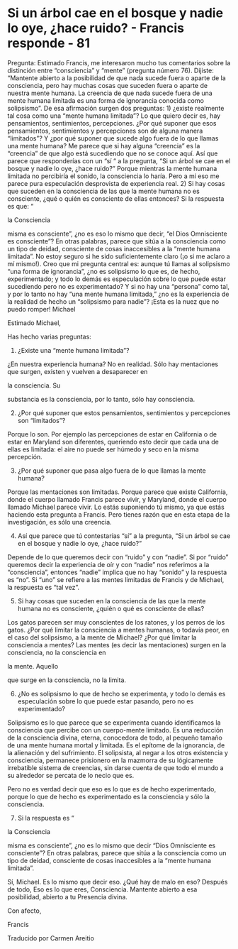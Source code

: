 # Si un árbol cae en el bosque y nadie lo oye, ¿hace ruido? - Francis responde - 81

Pregunta: Estimado Francis, me interesaron mucho tus comentarios sobre la distinci&oacute;n entre &ldquo;consciencia&rdquo; y &ldquo;mente&rdquo; (pregunta n&uacute;mero 76). Dijiste: &ldquo;Mantente abierto a la posibilidad de que nada sucede fuera o aparte de la consciencia, pero hay muchas cosas que suceden fuera o aparte de nuestra mente humana. La creencia de que nada sucede fuera de una mente humana limitada es una forma de ignorancia conocida como solipsismo&rdquo;. De esa afirmaci&oacute;n surgen dos preguntas: 1) &iquest;existe realmente tal cosa como una &ldquo;mente humana limitada&rdquo;? Lo que quiero decir es, hay pensamientos, sentimientos, percepciones. &iquest;Por qu&eacute; suponer que esos pensamientos, sentimientos y percepciones son de alguna manera &ldquo;limitados&rdquo;? Y &iquest;por qu&eacute; suponer que sucede algo fuera de lo que llamas una mente humana? Me parece que si hay alguna &ldquo;creencia&rdquo; es la &ldquo;creencia&rdquo; de que algo est&aacute; sucediendo que no se conoce aqu&iacute;. As&iacute; que parece que responder&iacute;as con un &ldquo;s&iacute; &ldquo; a la pregunta, &ldquo;Si un &aacute;rbol se cae en el bosque y nadie lo oye, &iquest;hace ruido?&rdquo; Porque mientras la mente humana limitada no percibir&iacute;a el sonido, la consciencia lo har&iacute;a. Pero a m&iacute; eso me parece pura especulaci&oacute;n desprovista de experiencia real. 2) Si hay cosas que suceden en la consciencia de las que la mente humana no es consciente, &iquest;qu&eacute; o qui&eacute;n es consciente de ellas entonces? Si la respuesta es que: &ldquo; 

la Consciencia

 misma es consciente&rdquo;, &iquest;no es eso lo mismo que decir, &ldquo;el Dios Omnisciente es consciente&rdquo;? En otras palabras, parece que sit&uacute;a a la consciencia como un tipo de deidad, consciente de cosas inaccesibles a la &ldquo;mente humana limitada&rdquo;. No estoy seguro si he sido suficientemente claro (&iexcl;o si me aclaro a m&iacute; mismo!). Creo que mi pregunta central es: aunque t&uacute; llamas al solipsismo &ldquo;una forma de ignorancia&rdquo;, &iquest;no es solipsismo lo que es, de hecho, experimentado; y todo lo dem&aacute;s es especulaci&oacute;n sobre lo que puede estar sucediendo pero no es experimentado? Y si no hay una &ldquo;persona&rdquo; como tal, y por lo tanto no hay &ldquo;una mente humana limitada,&rdquo; &iquest;no es la experiencia de la realidad de hecho un &ldquo;solipsismo para nadie&rdquo;? &iexcl;Esta es la nuez que no puedo romper! Michael

Estimado Michael,

Has hecho varias preguntas:

1. &iquest;Existe una &ldquo;mente humana limitada&rdquo;?

&iquest;En nuestra experiencia humana? No en realidad. S&oacute;lo hay mentaciones que surgen, existen y vuelven a desaparecer en 

la consciencia. Su

 substancia es la consciencia, por lo tanto, s&oacute;lo hay consciencia.

2. &iquest;Por qu&eacute; suponer que estos pensamientos, sentimientos y percepciones son &ldquo;limitados&rdquo;?

Porque lo son. Por ejemplo las percepciones de estar en California o de estar en Maryland son diferentes, queriendo esto decir que cada una de ellas es limitada: el aire no puede ser h&uacute;medo y seco en la misma percepci&oacute;n.

3. &iquest;Por qu&eacute; suponer que pasa algo fuera de lo que llamas la mente humana?

Porque las mentaciones son limitadas. Porque parece que existe California, donde el cuerpo llamado Francis parece vivir, y Maryland, donde el cuerpo llamado Michael parece vivir. Lo est&aacute;s suponiendo t&uacute; mismo, ya que est&aacute;s haciendo esta pregunta a Francis. Pero tienes raz&oacute;n que en esta etapa de la investigaci&oacute;n, es s&oacute;lo una creencia.

4. As&iacute; que parece que t&uacute; contestar&iacute;as &ldquo;s&iacute;&rdquo; a la pregunta, &ldquo;Si un &aacute;rbol se cae en el bosque y nadie lo oye, &iquest;hace ruido?&rdquo;

Depende de lo que queremos decir con &ldquo;ruido&rdquo; y con &ldquo;nadie&rdquo;. Si por &ldquo;ruido&rdquo; queremos decir la experiencia de o&iacute;r y con &ldquo;nadie&rdquo; nos referimos a la &ldquo;consciencia&rdquo;, entonces &ldquo;nadie&rdquo; implica que no hay &ldquo;sonido&rdquo; y la respuesta es &ldquo;no&rdquo;. Si &ldquo;uno&rdquo; se refiere a las mentes limitadas de Francis y de Michael, la respuesta es &ldquo;tal vez&rdquo;.

5. Si hay cosas que suceden en la consciencia de las que la mente humana no es consciente, &iquest;qui&eacute;n o qu&eacute; es consciente de ellas?

Los gatos parecen ser muy conscientes de los ratones, y los perros de los gatos. &iquest;Por qu&eacute; limitar la consciencia a mentes humanas, o todav&iacute;a peor, en el caso del solipsismo, a la mente de Michael? &iquest;Por qu&eacute; limitar la consciencia a mentes? Las mentes (es decir las mentaciones) surgen en la consciencia, no la consciencia en 

la mente. Aquello

 que surge en la consciencia, no la limita.

6. &iquest;No es solipsismo lo que de hecho se experimenta, y todo lo dem&aacute;s es especulaci&oacute;n sobre lo que puede estar pasando, pero no es experimentado?

Solipsismo es lo que parece que se experimenta cuando identificamos la consciencia que percibe con un cuerpo-mente limitado. Es una reducci&oacute;n de la consciencia divina, eterna, conocedora de todo, al peque&ntilde;o tama&ntilde;o de una mente humana mortal y limitada. Es el ep&iacute;tome de la ignorancia, de la alienaci&oacute;n y del sufrimiento. El solipsista, al negar a los otros existencia y consciencia, permanece prisionero en la mazmorra de su l&oacute;gicamente irrebatible sistema de creencias, sin darse cuenta de que todo el mundo a su alrededor se percata de lo necio que es.

Pero no es verdad decir que eso es lo que es de hecho experimentado, porque lo que de hecho es experimentado es la consciencia y s&oacute;lo la consciencia.

7. Si la respuesta es &ldquo;

la Consciencia

 misma es consciente&rdquo;, &iquest;no es lo mismo que decir &ldquo;Dios Omnisciente es consciente&rdquo;? En otras palabras, parece que sit&uacute;a a la consciencia como un tipo de deidad, consciente de cosas inaccesibles a la &ldquo;mente humana limitada&rdquo;.

S&iacute;, Michael. Es lo mismo que decir eso. &iquest;Qu&eacute; hay de malo en eso? Despu&eacute;s de todo, Eso es lo que eres, Consciencia. Mantente abierto a esa posibilidad, abierto a tu Presencia divina.

Con afecto, 

Francis

Traducido por Carmen Areitio

